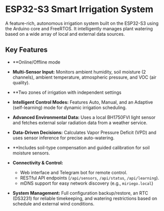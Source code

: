 # ESP32-S3 Smart Irrigation System

A feature-rich, autonomous irrigation system built on the ESP32-S3 using the Arduino core and FreeRTOS. It intelligently
 manages plant watering based on a wide array of local and external data sources.

## Key Features

*   **Online/Offline mode
*   **Multi-Sensor Input:** Monitors ambient humidity, soil moisture (2 channels), ambient temperature, atmospheric pressure, and VOC (air quality).
*   **Two zones of irrigation with independent settings
*   **Intelligent Control Modes:** Features Auto, Manual, and an Adaptive (self-learning) mode for dynamic irrigation scheduling.
*   **Advanced Environmental Data:** Uses a local BH1750FVI light sensor and fetches external solar radiation data from a weather service.
*   **Data-Driven Decisions:** Calculates Vapor Pressure Deficit (VPD) and uses sensor inference for precise auto-watering. 
*   **Includes soil-type compensation and guided calibration for soil moisture sensors.

*   **Connectivity & Control:**
    *   Web interface and Telegram bot for remote control.
    *   RESTful API endpoints (`/api/sensors`, `/api/status`, `/api/learning`).
    *   mDNS support for easy network discovery (e.g., `miriego.local`)

*   **System Management:** Full configuration backup/restore, an RTC (DS3231) for reliable timekeeping, and watering restrictions based on schedule and external wind conditions.
